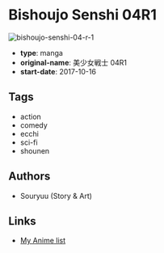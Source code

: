 # Bishoujo Senshi 04R1

![bishoujo-senshi-04-r-1](https://cdn.myanimelist.net/images/manga/1/225958.jpg)

-   **type**: manga
-   **original-name**: 美少女戦士 04R1
-   **start-date**: 2017-10-16

## Tags

-   action
-   comedy
-   ecchi
-   sci-fi
-   shounen

## Authors

-   Souryuu (Story & Art)

## Links

-   [My Anime list](https://myanimelist.net/manga/123939/Bishoujo_Senshi_04R1)
